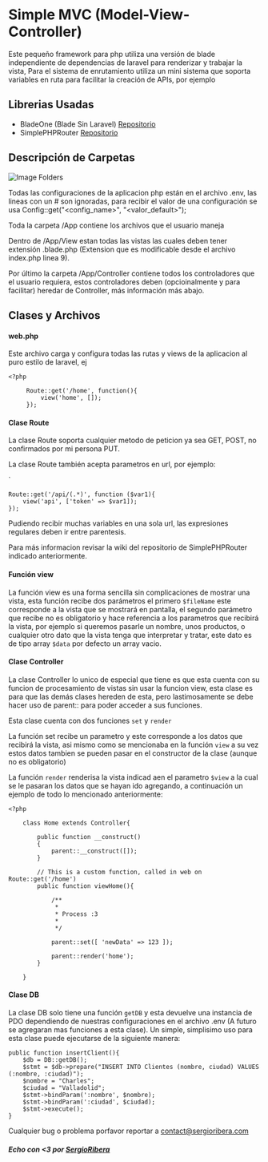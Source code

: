 # Simple MVC (Model-View-Controller)

Este pequeño framework para php utiliza una versión de blade independiente de dependencias de laravel para renderizar y trabajar la vista, Para el sistema de enrutamiento utiliza un mini sistema que soporta variables en ruta para facilitar la creación de APIs, por ejemplo

## Librerias Usadas

- BladeOne (Blade Sin Laravel) [Repositorio](https://github.com/EFTEC/BladeOne/wiki)
- SimplePHPRouter [Repositorio](https://github.com/steampixel/simplePHPRouter)

## Descripción de Carpetas

![Image Folders](https://github.com/SergioRibera/simple-mvc-php/RepoImages/floders.png)

Todas las configuraciones de la aplicacion php están en el archivo .env, las lineas con un # son ignoradas, para recibir el valor de una configuración se usa Config::get("<config_name>", "<valor_default>");

Toda la carpeta /App contiene los archivos que el usuario maneja

Dentro de /App/View estan todas las vistas las cuales deben tener extensión .blade.php (Extension que es modificable desde el archivo index.php linea 9).

Por último la carpeta /App/Controller contiene todos los controladores que el usuario requiera, estos controladores deben (opcioinalmente y para facilitar) heredar de Controller, más información más abajo.

## Clases y Archivos

#### web.php

Este archivo carga y configura todas las rutas y views de la aplicacion al puro estilo de laravel, ej

```
<?php
   
     Route::get('/home', function(){
         view('home', []);
     });
```

#### Clase Route

La clase Route soporta cualquier metodo de peticion ya sea GET, POST, no confirmados por mi persona PUT.

La clase Route también acepta parametros en url, por ejemplo:

`

```
Route::get('/api/(.*)', function ($var1){
    view('api', ['token' => $var1]);
});
````

Pudiendo recibir muchas variables en una sola url, las expresiones regulares deben ir entre parentesis.

Para más informacion revisar la wiki del repositorio de SimplePHPRouter indicado anteriormente.

#### Función view

La función view es una forma sencilla sin complicaciones de mostrar una vista, esta función recibe dos parámetros el primero `$fileName` este corresponde a la vista que se mostrará en pantalla, el segundo parámetro que recibe no es obligatorio y hace referencia a los parametros que recibirá la vista, por ejemplo si queremos pasarle un nombre, unos productos, o cualquier otro dato que la vista tenga que interpretar y tratar, este dato es de tipo array `$data` por defecto un array vacio.

#### Clase Controller

La clase Controller lo unico de especial que tiene es que esta cuenta con su funcion de procesamiento de vistas sin usar la funcion view, esta clase es para que las demás clases hereden de esta, pero lastimosamente se debe hacer uso de parent:: para poder acceder a sus funciones.

Esta clase cuenta con dos funciones `set` y `render`

La función set recibe un parametro y este corresponde a los datos que recibirá la vista, asi mismo como se mencionaba en la función `view` a su vez estos datos tambien se pueden pasar en el constructor de la clase (aunque no es obligatorio)

La función `render` renderisa la vista indicad aen el parametro `$view` a la cual se le pasaran los datos que se hayan ido agregando, a continuación un ejemplo de todo lo mencionado anteriormente:

```
<?php

    class Home extends Controller{

        public function __construct()
        {
            parent::__construct([]);
        }

        // This is a custom function, called in web on Route::get('/home')
        public function viewHome(){

            /**
             * 
             * Process :3
             * 
             */

            parent::set([ 'newData' => 123 ]);

            parent::render('home');
        }

    }
```

#### Clase DB

La clase DB solo tiene una función `getDB` y esta devuelve una instancia de PDO dependiendo de nuestras configuraciones en el archivo .env (A futuro se agregaran mas funciones a esta clase). Un simple, simplisimo uso para esta clase puede ejecutarse de la siguiente manera:

```
public function insertClient(){
    $db = DB::getDB();
    $stmt = $db->prepare("INSERT INTO Clientes (nombre, ciudad) VALUES (:nombre, :ciudad)");
    $nombre = "Charles";
    $ciudad = "Valladolid";
    $stmt->bindParam(':nombre', $nombre);
    $stmt->bindParam(':ciudad', $ciudad);  
    $stmt->execute();
}
```

Cualquier bug o problema porfavor reportar a [contact@sergioribera.com](mailto:contact@sergioribera.com)

##### Echo con <3 por [SergioRibera](https://sergioribera.com/)
